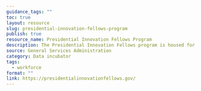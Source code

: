 ```yaml
---
guidance_tags: ""
toc: true
layout: resource
slug: presidential-innovation-fellows-program
publish: true
resource_name: Presidential Innovation Fellows Program
description: The Presidential Innovation Fellows program is housed for administrative purposes in the General Services Administration and all Fellows are hired by the General Services Administration (GSA), and then detailed to agencies. It pairs talented, diverse technologists and innovators with top civil servants and change-makers working at the highest levels of the Federal government to tackle some of the nation’s biggest challenges.
source: General Services Administration
category: Data incubator
tags:
  - workforce
format: ""
link: https://presidentialinnovationfellows.gov/
---
```

